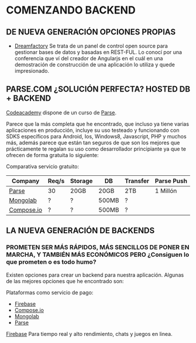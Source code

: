 # COMENZANDO BACKEND



## DE NUEVA GENERACIÓN OPCIONES PROPIAS

- [Dreamfactory] Se trata de un panel de control open source para gestionar bases de datos y basadas en REST-FUL. Lo conocí por una conferencia que ví del creador de Angularjs en el cuál en una demostración de construcción de una aplicación lo utiliza y quede impresionado.


## PARSE.COM ¿SOLUCIÓN PERFECTA? HOSTED DB + BACKEND

[Codeacademy] dispone de un curso de [Parse].

Parece que la más completa que he encontrado, que incluso ya tiene varias aplicaciones en producción, incluye su uso testeado y funcionando con SDKS específicos para Android, Ios, Windows8, Javascript, PHP y muchos más, además parece que están tan seguros de que son los mejores que prácticamente te regalan su uso como desarrollador principiante ya que te ofrecen de forma gratuita lo siguiente:

Comparativa servicio gratuito:

   Company  | Req/s | Storage |  DB  | Transfer | Parse Push
   -------  | ----- | ------- | ---- | -------  | ----------
[Parse]     |   30  |   20GB  | 20GB |   2TB    | 1 Millón  
[Mongolab]  |   ?   |   ?     | 500MB|    ?     |
[Compose.io]|   ?   |   ?     | 500MB|    ?     | 



## LA NUEVA GENERACIÓN DE BACKENDS
### PROMETEN SER MÁS RÁPIDOS, MÁS SENCILLOS DE PONER EN MARCHA, Y TAMBIÉN MÁS ECONÓMICOS PERO ¿Consiguen lo que prometen o es todo humo?

Existen opciones para crear un backend para nuestra 
aplicación. Algunas de las mejores opciones que
he encontrado son:

Plataformas como servicio de pago:

- [Firebase]
- [Compose.io]
- [Mongolab]
- [Parse]


[Firebase] Para tiempo real y alto rendimiento, chats y juegos en linea.


[Mongolab]: https://mongolab.com/
[Compose.io]: https://www.compose.io/mongodb/
[Firebase]: https://www.firebase.com
[Codeacademy]: http://www.codecademy.com/es/tracks/parse
[Parse]: https://www.parse.com/
[Dreamfactory]: http://www.dreamfactory.com/angularjs-example
[passportjs]: http://passportjs.org/

